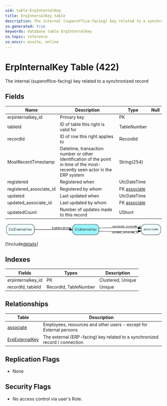 ```yaml
---
uid: table-ErpInternalKey
title: ErpInternalKey table
description: The internal (superoffice-facing) key related to a synchronized record
so.generated: true
keywords: database table ErpInternalKey
so.topic: reference
so.envir: onsite, online
---
```


# ErpInternalKey Table (422)

The internal (superoffice-facing) key related to a synchronized record

## Fields

| Name | Description | Type | Null |
|------|-------------|------|:----:|
|erpinternalkey\_id|Primary key|PK| |
|tableId|ID of table this right is valid for|TableNumber| |
|recordId|ID of row this right applies to|RecordId| |
|MostRecentTimestamp|Datetime, transaction number or other identification of the point in time of the most-recently seen actor in the ERP system|String(254)| |
|registered|Registered when|UtcDateTime| |
|registered\_associate\_id|Registered by whom|FK [associate](associate.md)| |
|updated|Last updated when|UtcDateTime| |
|updated\_associate\_id|Last updated by whom|FK [associate](associate.md)| |
|updatedCount|Number of updates made to this record|UShort| |


![ErpInternalKey table relationship diagram](./media/ErpInternalKey.png)

[!include[details](./includes/erpinternalkey.md)]

## Indexes

| Fields | Types | Description |
|--------|-------|-------------|
|erpinternalkey\_id |PK |Clustered, Unique |
|recordId, tableId |RecordId, TableNumber |Unique |

## Relationships

| Table|  Description |
|------|-------------|
|[associate](associate.md)  |Employees, resources and other users - except for External persons |
|[ErpExternalKey](erpexternalkey.md)  |The external (ERP-facing) key related to a synchronized record / connection |


## Replication Flags

* None

## Security Flags

* No access control via user's Role.

